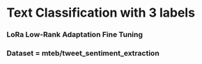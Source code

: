 # Text Classification with 3 labels

### LoRa Low-Rank Adaptation Fine Tuning

### Dataset = mteb/tweet_sentiment_extraction
